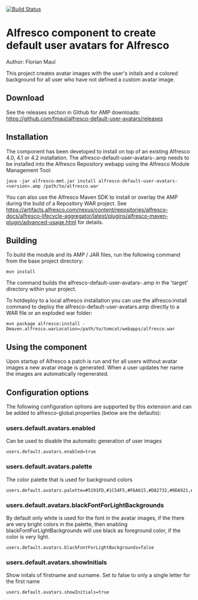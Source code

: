 [![Build Status](https://travis-ci.org/fmaul/alfresco-default-user-avatars.svg?branch=master)](https://travis-ci.org/fmaul/alfresco-default-user-avatars)

Alfresco component to create default user avatars for Alfresco
==============================================================

Author: Florian Maul

This project creates avatar images with the user's initals and a colored background
for all user who have not defined a custom avatar image.

Download
--------

See the releases section in Github for AMP downloads: https://github.com/fmaul/alfresco-default-user-avatars/releases


Installation
------------

The component has been developed to install on top of an existing Alfresco
4.0, 4.1 or 4.2 installation. The alfresco-default-user-avatars-<version>.amp needs
to be installed into the Alfresco Repository webapp using the Alfresco Module Management Tool:

    java -jar alfresco-mmt.jar install alfresco-default-user-avatars-<version>.amp /path/to/alfresco.war
  
You can also use the Alfresco Maven SDK to install or overlay the AMP during the build of a
Repository WAR project. See https://artifacts.alfresco.com/nexus/content/repositories/alfresco-docs/alfresco-lifecycle-aggregator/latest/plugins/alfresco-maven-plugin/advanced-usage.html
for details.


Building
--------

To build the module and its AMP / JAR files, run the following command from the base 
project directory:

    mvn install

The command builds the alfresco-default-user-avatars-<version>.amp in the 'target' directory within your project.

To hotdeploy to a local alfresco installation you can use the alfresco:install
command to deploy the alfresco-default-user-avatars.amp directly to a WAR file or an exploded war folder:

    mvn package alfresco:install -Dmaven.alfresco.warLocation=/path/to/tomcat/webapps/alfresco.war


Using the component
-------------------

Upon startup of Alfresco a patch is run and for all users without avatar images a new
avatar image is generated. When a user updates her name the images are automatically 
regenerated.


Configuration options
---------------------

The following configuration options are supported by this extension and can be added to
alfresco-global.properties (below are the defaults):

### users.default.avatars.enabled
Can be used to disable the automatic generation of user images

    users.default.avatars.enabled=true

### users.default.avatars.palette
The color palette that is used for background colors
    
    users.default.avatars.palette=#5191FD,#1C54F5,#F6A615,#D82732,#0DA921,#F35E4C,#A64847

### users.default.avatars.blackFontForLightBackgrounds

By default only white is used for the font in the avatar images, if the there are very bright colors in the palette, then enabling blackFontForLightBackgrounds will use black as foreground color, if the color is very light.

    users.default.avatars.blackFontForLightBackgrounds=false

### users.default.avatars.showInitials

Show initals of firstname and surname. Set to false to only a single letter for the first name

    users.default.avatars.showInitials=true

